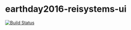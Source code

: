 # earthday2016-reisystems-ui
[![Build Status](https://secure.travis-ci.org/REI-Systems/earthday2016-reisystems-ui.png?branch=develop)](https://travis-ci.org/REI-Systems/earthday2016-reisystems-ui)
